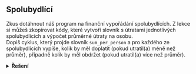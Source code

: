 ## Spolubydlící

Zkus dotáhnout náš program na finanční vypořádání spolubydlících. Z lekce si můžeš zkopírovat kódy, které vytvoří slovník s útratami jednotlivých spolubydlících a výpočet průměrné útraty na osobu.  
Dopiš cyklus, který projde slovník `sum_per_person` a pro každého ze spolubydlících vypíše, kolik by měl doplatit (pokud utratil(a) méně než průměr), případně kolik by měl obdržet (pokud utratil(a) více než průměr).

<details>
<summary><b>Řešení</b></summary>


```python
import statistics

purchase_list = [
    {"Jméno": "Petr", "Položka": "Prací prášek", "Částka": 399},
    {"Jméno": "Ondra", "Položka": "Savo", "Částka": 80},
    {"Jméno": "Petr", "Položka": "Toaletní papír", "Částka": 65},
    {"Jméno": "Libor", "Položka": "Pivo", "Částka": 124},
    {"Jméno": "Petr", "Položka": "Pytel na odpadky", "Částka": 75},
    {"Jméno": "Míša", "Položka": "Utěrky na nádobí", "Částka": 130},
    {"Jméno": "Ondra", "Položka": "Toaletní papír", "Částka": 120},
    {"Jméno": "Míša", "Položka": "Pečící papír", "Částka": 30},
    {"Jméno": "Zuzka", "Položka": "Savo", "Částka": 80},
    {"Jméno": "Pavla", "Položka": "Máslo", "Částka": 50},
    {"Jméno": "Ondra", "Položka": "Káva", "Částka": 300}
]

# vytvoříme slovník
sum_per_person  = {}

for polozka in purchase_list:
    person = polozka['Jméno']
    value = polozka['Částka']

    # get nám dá hodnotu, pokud je ve slovníku, nebo zadanou hodnotu (zde 0)
    sum_per_person[person] = sum_per_person.get(person, 0) + value

average_value = statistics.mean(sum_per_person.values())

for person, value in sum_per_person.items():

    diff = round(value - average_value)

    if diff > 0:
        print(f'{person} dostane {diff}')
    elif diff < 0:
        print(f'{person} zaplati {abs(diff)}')
    else:
        print(f'{person} je na nule')
```

</details>

